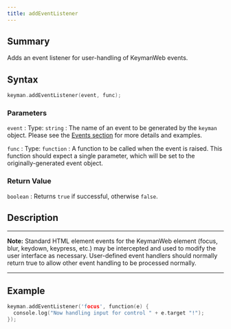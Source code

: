 ```yaml
---
title: addEventListener
---
```


## Summary

Adds an event listener for user-handling of KeymanWeb events.

## Syntax

```c
keyman.addEventListener(event, func);
```

### Parameters

`event`
:   Type: `string`
:   The name of an event to be generated by the `keyman` object. Please see the [Events section](../events) for more details and examples.

`func`
:   Type: `function`
:   A function to be called when the event is raised. This function should expect a single parameter, which will be set to the originally-generated event object.

### Return Value

`boolean`
:   Returns `true` if successful, otherwise `false`.

## Description

---
**Note:** Standard HTML element events for the KeymanWeb element (focus,
blur, keydown, keypress, etc.) may be intercepted and used to modify the
user interface as necessary. User-defined event handlers should normally
return true to allow other event handling to be processed normally.

---

## Example

```c
keyman.addEventListener('focus', function(e) {
  console.log("Now handling input for control " + e.target "!");
});
```
